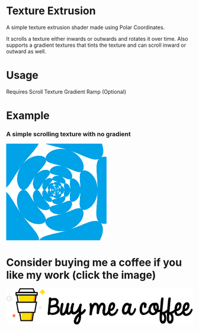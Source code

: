 # Texture Extrusion

A simple texture extrusion shader made using Polar Coordinates.

It scrolls a texture either inwards or outwards and rotates it over time.
Also supports a gradient textures that tints the texture and can scroll inward or outward as well.

# Usage

Requires
	Scroll Texture
	Gradient Ramp (Optional)

# Example

### A simple scrolling texture with no gradient

![Extrusion](Renders/Extrusion.gif "Extrusion")

# Consider buying me a coffee if you like my work (click the image)
[![Foo](Renders/coffee.png)](https://www.buymeacoffee.com/ZcRuWpUBf)
